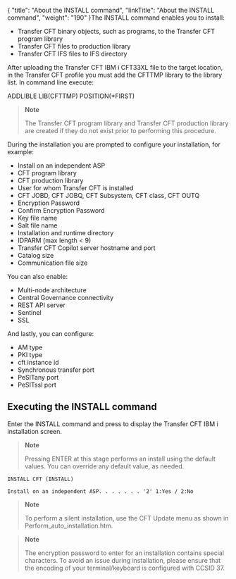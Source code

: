 {
    "title": "About the INSTALL command",
    "linkTitle": "About the INSTALL command",
    "weight": "190"
}The INSTALL command enables you to install:

-   Transfer CFT binary objects, such as programs, to the Transfer CFT program library
-   Transfer CFT files to production library
-   Transfer CFT IFS files to IFS directory

After uploading the Transfer CFT IBM i CFT33XL file to the target location, in the Transfer CFT profile you must add the CFTTMP library to the library list. In command line execute:

ADDLIBLE LIB(CFTTMP) POSITION(\*FIRST)     

> **Note**
>
> The Transfer CFT program library and Transfer CFT production library are created if they do not exist prior to performing this procedure.

During the installation you are prompted to configure your installation, for example:

-   Install on an independent ASP
-   CFT program library
-   CFT production library
-   User for whom Transfer CFT is installed
-   CFT JOBD, CFT JOBQ, CFT Subsystem, CFT class, CFT OUTQ
-   Encryption Password
-   Confirm Encryption Password
-   Key file name
-   Salt file name
-   Installation and runtime directory
-   IDPARM (max length &lt; 9)
-   Transfer CFT Copilot server hostname and port
-   Catalog size
-   Communication file size

You can also enable:

-   Multi-node architecture
-   Central Governance connectivity
-   REST API server
-   Sentinel
-   SSL

And lastly, you can configure:

-   AM type
-   PKI type
-   cft instance id
-   Synchronous transfer port
-   PeSITany port
-   PeSITssl port

## Executing the INSTALL command 

Enter the INSTALL command and press to display the Transfer CFT IBM i installation screen.

> **Note**
>
> Pressing ENTER at this stage performs an install using the default values. You can override any default value, as needed.

```
INSTALL CFT (INSTALL)
 
Install on an independent ASP. . . . . . . '2' 1:Yes / 2:No
```

> **Note**
>
> To perform a silent installation, use the CFT Update menu as shown in Perform\_auto\_installation.htm.

> **Note**
>
> The encryption password to enter for an installation contains special characters. To avoid an issue during installation, please ensure that the encoding of your terminal/keyboard is configured with CCSID 37.
